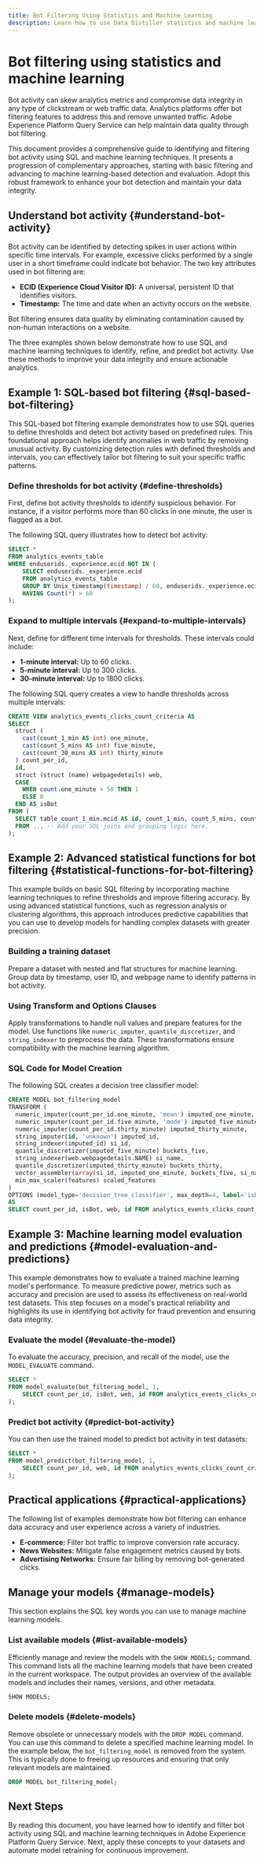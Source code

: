```yaml
---
title: Bot Filtering Using Statistics and Machine Learning
description: Learn how to use Data Distiller statistics and machine learning to identify and filter bot activity to ensure accurate analytics and improved data integrity.
---
```

# Bot filtering using statistics and machine learning

Bot activity can skew analytics metrics and compromise data integrity in any type of clickstream or web traffic data. Analytics platforms offer bot filtering features to address this and remove unwanted traffic. Adobe Experience Platform Query Service can help maintain data quality through bot filtering. 

This document provides a comprehensive guide to identifying and filtering bot activity using SQL and machine learning techniques. It presents a progression of complementary approaches, starting with basic filtering and advancing to machine learning-based detection and evaluation. Adopt this robust framework to enhance your bot detection and maintain your data integrity.

## Understand bot activity {#understand-bot-activity}

Bot activity can be identified by detecting spikes in user actions within specific time intervals. For example, excessive clicks performed by a single user in a short timeframe could indicate bot behavior. The two key attributes used in bot filtering are:

- **ECID (Experience Cloud Visitor ID):** A universal, persistent ID that identifies visitors.
- **Timestamp:** The time and date when an activity occurs on the website.

Bot filtering ensures data quality by eliminating contamination caused by non-human interactions on a website.

The three examples shown below demonstrate how to use SQL and machine learning techniques to identify, refine, and predict bot activity. Use these methods to improve your data integrity and ensure actionable analytics.

## Example 1: SQL-based bot filtering {#sql-based-bot-filtering}

This SQL-based bot filtering example demonstrates how to use SQL queries to define thresholds and detect bot activity based on predefined rules. This foundational approach helps identify anomalies in web traffic by removing unusual activity. By customizing detection rules with defined thresholds and intervals, you can effectively tailor bot filtering to suit your specific traffic patterns.

### Define thresholds for bot activity {#define-thresholds}

First, define bot activity thresholds to identify suspicious behavior. For instance, if a visitor performs more than 60 clicks in one minute, the user is flagged as a bot.

The following SQL query illustrates how to detect bot activity:

```sql
SELECT *
FROM analytics_events_table
WHERE enduserids._experience.ecid NOT IN (
    SELECT enduserids._experience.ecid
    FROM analytics_events_table
    GROUP BY Unix_timestamp(timestamp) / 60, enduserids._experience.ecid
    HAVING Count(*) > 60
);
```

### Expand to multiple intervals {#expand-to-multiple-intervals}

Next, define for different time intervals for thresholds. These intervals could include:

- **1-minute interval:** Up to 60 clicks.
- **5-minute interval:** Up to 300 clicks.
- **30-minute interval:** Up to 1800 clicks.

The following SQL query creates a view to handle thresholds across multiple intervals:

```sql
CREATE VIEW analytics_events_clicks_count_criteria AS  
SELECT 
  struct (
    cast(count_1_min AS int) one_minute,
    cast(count_5_mins AS int) five_minute,
    cast(count_30_mins AS int) thirty_minute
  ) count_per_id,
  id,
  struct (struct (name) webpagedetails) web,
  CASE
    WHEN count.one_minute > 50 THEN 1
    ELSE 0
  END AS isBot
FROM (
  SELECT table_count_1_min.mcid AS id, count_1_min, count_5_mins, count_30_mins, table_count_1_min.name AS name
  FROM ... -- Add your SQL joins and grouping logic here.
);
```

## Example 2: Advanced statistical functions for bot filtering {#statistical-functions-for-bot-filtering}

This example builds on basic SQL filtering by incorporating machine learning techniques to refine thresholds and improve filtering accuracy. By using advanced statistical functions, such as regression analysis or clustering algorithms, this approach introduces predictive capabilities that you can use to develop models for handling complex datasets with greater precision.

### Building a training dataset

Prepare a dataset with nested and flat structures for machine learning. Group data by timestamp, user ID, and webpage name to identify patterns in bot activity.

### Using Transform and Options Clauses

Apply transformations to handle null values and prepare features for the model. Use functions like `numeric_imputer`, `quantile_discretizer`, and `string_indexer` to preprocess the data. These transformations ensure compatibility with the machine learning algorithm.

### SQL Code for Model Creation

The following SQL creates a decision tree classifier model:

```sql
CREATE MODEL bot_filtering_model
TRANSFORM (
  numeric_imputer(count_per_id.one_minute, 'mean') imputed_one_minute,
  numeric_imputer(count_per_id.five_minute, 'mode') imputed_five_minute,
  numeric_imputer(count_per_id.thirty_minute) imputed_thirty_minute,
  string_imputer(id, 'unknown') imputed_id,
  string_indexer(imputed_id) si_id,
  quantile_discretizer(imputed_five_minute) buckets_five,
  string_indexer(web.webpagedetails.NAME) si_name,
  quantile_discretizer(imputed_thirty_minute) buckets_thirty,
  vector_assembler(array(si_id, imputed_one_minute, buckets_five, si_name, buckets_thirty)) features,
  min_max_scaler(features) scaled_features
)
OPTIONS (model_type='decision_tree_classifier', max_depth=4, label='isBot')
AS
SELECT count_per_id, isBot, web, id FROM analytics_events_clicks_count_criteria;
```

## Example 3: Machine learning model evaluation and predictions {#model-evaluation-and-predictions}

This example demonstrates how to evaluate a trained machine learning model's performance. To measure predictive power, metrics such as accuracy and precision are used to assess its effectiveness on real-world test datasets. This step focuses on a model's practical reliability and highlights its use in identifying bot activity for fraud prevention and ensuring data integrity.

### Evaluate the model {#evaluate-the-model}

To evaluate the accuracy, precision, and recall of the model, use the `MODEL_EVALUATE` command.

```sql
SELECT *
FROM model_evaluate(bot_filtering_model, 1,
    SELECT count_per_id, isBot, web, id FROM analytics_events_clicks_count_criteria
);
```

### Predict bot activity {#predict-bot-activity}

You can then use the trained model to predict bot activity in test datasets:

```sql
SELECT *
FROM model_predict(bot_filtering_model, 1,
    SELECT count_per_id, web, id FROM analytics_events_clicks_count_criteria
);
```

## Practical applications {#practical-applications}

The following list of examples demonstrate how bot filtering can enhance data accuracy and user experience across a variety of industries.

- **E-commerce:** Filter bot traffic to improve conversion rate accuracy.
- **News Websites:** Mitigate false engagement metrics caused by bots.
- **Advertising Networks:** Ensure fair billing by removing bot-generated clicks.

## Manage your models {#manage-models}

This section explains the SQL key words you can use to manage machine learning models.

### List available models {#list-available-models}

Efficiently manage and review the models with the `SHOW MODELS;` command. This command lists all the machine learning models that have been created in the current workspace. The output provides an overview of the available models and includes their names, versions, and other metadata.

```sql
SHOW MODELS;
```

### Delete models {#delete-models}

Remove obsolete or unnecessary models with the `DROP MODEL` command. You can use this command to delete a specified machine learning model. In the example below, the `bot_filtering_model` is removed from the system. This is typically done to freeing up resources and ensuring that only relevant models are maintained.

<!-- The `DROP MODEL` command is used to delete the specified machine learning model, in this case, `bot_filtering_model`, from the system. This is typically done to remove obsolete or unnecessary models, freeing up resources and ensuring that only relevant models are maintained. -->

```sql
DROP MODEL bot_filtering_model;
```

## Next Steps

By reading this document, you have learned how to identify and filter bot activity using SQL and machine learning techniques in Adobe Experience Platform Query Service. Next, apply these concepts to your datasets and automate model retraining for continuous improvement.
